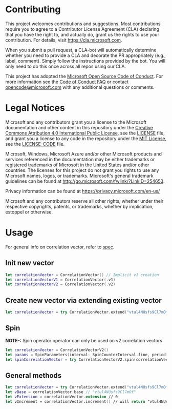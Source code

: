 
# Contributing

This project welcomes contributions and suggestions.  Most contributions require you to agree to a
Contributor License Agreement (CLA) declaring that you have the right to, and actually do, grant us
the rights to use your contribution. For details, visit https://cla.microsoft.com.

When you submit a pull request, a CLA-bot will automatically determine whether you need to provide
a CLA and decorate the PR appropriately (e.g., label, comment). Simply follow the instructions
provided by the bot. You will only need to do this once across all repos using our CLA.

This project has adopted the [Microsoft Open Source Code of Conduct](https://opensource.microsoft.com/codeofconduct/).
For more information see the [Code of Conduct FAQ](https://opensource.microsoft.com/codeofconduct/faq/) or
contact [opencode@microsoft.com](mailto:opencode@microsoft.com) with any additional questions or comments.

# Legal Notices

Microsoft and any contributors grant you a license to the Microsoft documentation and other content
in this repository under the [Creative Commons Attribution 4.0 International Public License](https://creativecommons.org/licenses/by/4.0/legalcode),
see the [LICENSE](LICENSE) file, and grant you a license to any code in the repository under the [MIT License](https://opensource.org/licenses/MIT), see the
[LICENSE-CODE](LICENSE-CODE) file.

Microsoft, Windows, Microsoft Azure and/or other Microsoft products and services referenced in the documentation
may be either trademarks or registered trademarks of Microsoft in the United States and/or other countries.
The licenses for this project do not grant you rights to use any Microsoft names, logos, or trademarks.
Microsoft's general trademark guidelines can be found at http://go.microsoft.com/fwlink/?LinkID=254653.

Privacy information can be found at https://privacy.microsoft.com/en-us/

Microsoft and any contributors reserve all other rights, whether under their respective copyrights, patents,
or trademarks, whether by implication, estoppel or otherwise.

# Usage

For general info on correlation vector, refer to [spec](https://microsoft.sharepoint.com/:w:/t/OneCollector/EUy_CKFrDeNBvqOe7ru42oEBjVaqs7kMJkxbF09o7Dic-w?rtime=0bHE72sA10g).

## Init new vector

```swift
let correlationVector = CorrelationVector() // Implicit v1 creation
let correlationVectorV1 = CorrelationVector(.v1)
let correlationVectorV2 = CorrelationVector(.v2)
```

## Create new vector via extending existing vector

```swift
let correlationVector = try CorrelationVector.extend("vtul4NUsfs9Cl7mOf.1") // "vtul4NUsfs9Cl7mOf.1.0"
```

## Spin

**NOTE-:** Spin operator operator can only be used on v2 correlation vectors

```swift
let correlationVector = CorrelationVectorV2()
let params = SpinParameters(interval: SpinCounterInterval.fine, periodicity: SpinCounterPeriodicity.short, entropy: SpinEntropy.two)
let spinCorrelationVector = try CorrelationVectorV2.spin(correlationVector.value, params)
```

## General methods

```swift
let correlationVector = try CorrelationVector.extend("vtul4NUsfs9Cl7mOf.1") // "vtul4NUsfs9Cl7mOf.1.0"
let vBase = correlationVector.base // "vtul4NUsfs9Cl7mOf"
let vExtension = correlationVector.extension // 0
let vIncrement = correlationVector.increment() // will return "vtul4NUsfs9Cl7mOf.1"
```